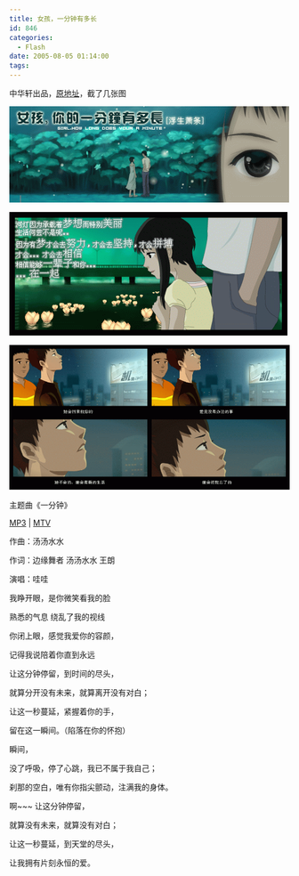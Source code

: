 ```yaml
---
title: 女孩，一分钟有多长
id: 846
categories:
  - Flash
date: 2005-08-05 01:14:00
tags:
---
```


中华轩出品，[原地址](http://www.sinodoor.com/Original/ListOriginal.aspx?classID=17)，截了几张图

![](/images/2005/08/05_5_182946070_12692.gif)

![](/images/2005/08/05_5_19574630_12693.gif)

[![](/images/2005/08/05_5_191584043_12694.gif)](=)

主题曲《一分钟》

[MP3](http://file.sinodoor.com/mp3/1m.mp3) | [MTV](http://www.sinodoor.com/HTML/1M/1m.avi)

作曲：汤汤水水 

作词：边缘舞者 汤汤水水 王朗 

演唱：哇哇 

我睁开眼，是你微笑看我的脸 

熟悉的气息 绕乱了我的视线 

你闭上眼，感觉我爱你的容颜， 

记得我说陪着你直到永远 

让这分钟停留，到时间的尽头， 

就算分开没有未来，就算离开没有对白； 

让这一秒蔓延，紧握着你的手， 

留在这一瞬间。（陷落在你的怀抱） 

瞬间， 

没了呼吸，停了心跳，我已不属于我自己； 

刹那的空白，唯有你指尖颤动，注满我的身体。 

啊~~~ 让这分钟停留， 

就算没有未来，就算没有对白； 

让这一秒蔓延，到天堂的尽头， 

让我拥有片刻永恒的爱。
